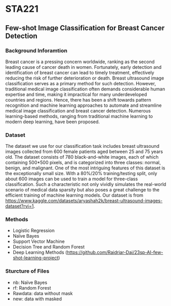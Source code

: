 # STA221
## Few-shot Image Classification for Breast Cancer Detection

### Background Inforamtion

Breast cancer is a pressing concern worldwide, ranking as the second leading cause of cancer death in women. Fortunately, early detection and identification of breast cancer can lead to timely treatment, effectively reducing the risk of further deterioration or death. Breast ultrasound image classification serves as a primary method for such detection. However, traditional medical image classification often demands considerable human expertise and time, making it impractical for many underdeveloped countries and regions. Hence, there has been a shift towards pattern recognition and machine learning approaches to automate and streamline medical image classification and breast cancer detection. Numerous learning-based methods, ranging from traditional machine learning to modern deep learning, have been proposed.

### Dataset 

The dataset we use for our classification task includes breast ultrasound images collected from 600 female patients aged between 25 and 75 years old. The dataset consists of 780 black-and-white images, each of which containing 500*500 pixels, and is categorized into three classes: normal, benign, and malignant. One of the most intriguing features of this dataset is the exceptionally small size. With a 80\%/20\% training/testing split, only about 600 images can be used to train a model for three-class classification. Such a characteristic not only vividly simulates the real-world scenario of medical data sparsity but also poses a great challenge to the efficient training of machine learning models.
Our dataset is from https://www.kaggle.com/datasets/aryashah2k/breast-ultrasound-images-dataset?rvi=1.

### Methods

-  Logistic Regression
-  Naïve Bayes
-  Support Vector Machine
-  Decision Tree and Random Forest
-  Deep Learning Methods (https://github.com/Raidriar-Dai/23sp-AI-few-shot-learning-project)

### Sturcture of Files
- nb: Naïve Bayes
- rf: Random Forest
- Rawdata: data without mask
- new: data with masked
